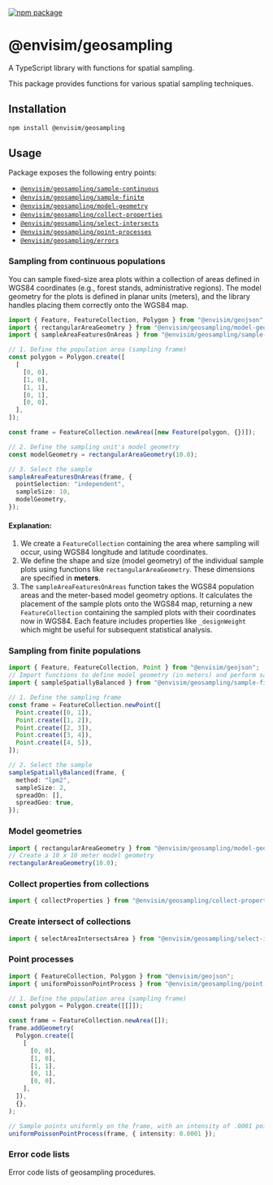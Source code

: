 [![npm package](https://img.shields.io/npm/v/@envisim/geosampling?label=%40envisim%2Fgeosampling)](https://npmjs.com/package/@envisim/geosampling)

# @envisim/geosampling

A TypeScript library with functions for spatial sampling.

This package provides functions for various spatial sampling techniques.

## Installation

```bash
npm install @envisim/geosampling
```

## Usage

Package exposes the following entry points:

- [`@envisim/geosampling/sample-continuous`](#sampling-from-continuous-populations)
- [`@envisim/geosampling/sample-finite`](#sampling-from-finite-populations)
- [`@envisim/geosampling/model-geometry`](#model-geometries)
- [`@envisim/geosampling/collect-properties`](#collect-properties-from-collections)
- [`@envisim/geosampling/select-intersects`](#create-intersect-of-collections)
- [`@envisim/geosampling/point-processes`](#point-processes)
- [`@envisim/geosampling/errors`](#error-code-lists)

### Sampling from continuous populations

You can sample fixed-size area plots within a collection of areas defined in WGS84 coordinates (e.g., forest stands, administrative regions). The model geometry for the plots is defined in planar units (meters), and the library handles placing them correctly onto the WGS84 map.

```typescript
import { Feature, FeatureCollection, Polygon } from "@envisim/geojson";
import { rectangularAreaGeometry } from "@envisim/geosampling/model-geometry";
import { sampleAreaFeaturesOnAreas } from "@envisim/geosampling/sample-continuous";

// 1. Define the population area (sampling frame)
const polygon = Polygon.create([
  [
    [0, 0],
    [1, 0],
    [1, 1],
    [0, 1],
    [0, 0],
  ],
]);

const frame = FeatureCollection.newArea([new Feature(polygon, {})]);

// 2. Define the sampling unit's model geometry
const modelGeometry = rectangularAreaGeometry(10.0);

// 3. Select the sample
sampleAreaFeaturesOnAreas(frame, {
  pointSelection: "independent",
  sampleSize: 10,
  modelGeometry,
});
```

#### Explanation:

1.  We create a `FeatureCollection` containing the area where sampling will occur, using WGS84 longitude and latitude coordinates.
2.  We define the shape and size (model geometry) of the individual sample plots using functions like `rectangularAreaGeometry`. These dimensions are specified in **meters**.
3.  The `sampleAreaFeaturesOnAreas` function takes the WGS84 population areas and the meter-based model geometry options. It calculates the placement of the sample plots onto the WGS84 map, returning a new `FeatureCollection` containing the sampled plots with their coordinates now in WGS84. Each feature includes properties like `_designWeight` which might be useful for subsequent statistical analysis.

### Sampling from finite populations

```typescript
import { Feature, FeatureCollection, Point } from "@envisim/geojson";
// Import functions to define model geometry (in meters) and perform sampling
import { sampleSpatiallyBalanced } from "@envisim/geosampling/sample-finite";

// 1. Define the sampling frame
const frame = FeatureCollection.newPoint([
  Point.create([0, 1]),
  Point.create([1, 2]),
  Point.create([2, 3]),
  Point.create([3, 4]),
  Point.create([4, 5]),
]);

// 2. Select the sample
sampleSpatiallyBalanced(frame, {
  method: "lpm2",
  sampleSize: 2,
  spreadOn: [],
  spreadGeo: true,
});
```

### Model geometries

```typescript
import { rectangularAreaGeometry } from "@envisim/geosampling/model-geometry";
// Create a 10 x 10 meter model geometry
rectangularAreaGeometry(10.0);
```

### Collect properties from collections

```typescript
import { collectProperties } from "@envisim/geosampling/collect-properties";
```

### Create intersect of collections

```typescript
import { selectAreaIntersectsArea } from "@envisim/geosampling/select-intersects";
```

### Point processes

```typescript
import { FeatureCollection, Polygon } from "@envisim/geojson";
import { uniformPoissonPointProcess } from "@envisim/geosampling/point-processes";

// 1. Define the population area (sampling frame)
const polygon = Polygon.create([[]]);

const frame = FeatureCollection.newArea([]);
frame.addGeometry(
  Polygon.create([
    [
      [0, 0],
      [1, 0],
      [1, 1],
      [0, 1],
      [0, 0],
    ],
  ]),
  {},
);

// Sample points uniformly on the frame, with an intensity of .0001 points per square meter.
uniformPoissonPointProcess(frame, { intensity: 0.0001 });
```

### Error code lists

Error code lists of geosampling procedures.

